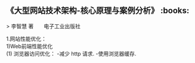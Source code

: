 <h2>《大型网站技术架构-核心原理与案例分析》 :books: </h2> 
> 李智慧 著       电子工业出版社

1.网站性能优化：          
 1)Web前端性能优化        
  (1) 浏览器访问优化：
-减少 http 请求.
-使用浏览器缓存.
    
